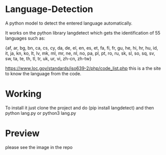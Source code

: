 # Language-Detection
A python model to detect the entered language automatically.

It works on the python library langdetect which gets the identification of 55 languages such as:

{af, ar, bg, bn, ca, cs, cy, da, de, el, en, es, et, fa, fi, fr, gu, he,
hi, hr, hu, id, it, ja, kn, ko, lt, lv, mk, ml, mr, ne, nl, no, pa, pl,
pt, ro, ru, sk, sl, so, sq, sv, sw, ta, te, th, tl, tr, uk, ur, vi, zh-cn, zh-tw}

https://www.loc.gov/standards/iso639-2/php/code_list.php this is a the site to know the language from the code.

# Working
To install it just clone the project and do (pip install langdetect)
and then python lang.py or python3 lang.py

# Preview
please see the image in the repo



